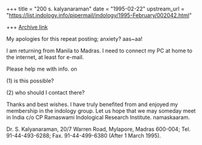 +++
title = "200 s. kalyanaraman"
date = "1995-02-22"
upstream_url = "https://list.indology.info/pipermail/indology/1995-February/002042.html"

+++
[Archive link](https://list.indology.info/pipermail/indology/1995-February/002042.html)

My apologies for this repeat posting; anxiety? aas~aa! 

I am returning from Manila to Madras. I need to connect my PC at home 
to the internet, at least for e-mail. 

Please help me with info. on 

(1) is this possible?  

(2) who should I contact there? 

Thanks and best wishes. I have truly benefited from and enjoyed my 
membership in the indology group. Let us hope that we may someday meet 
in India c/o CP Ramaswami Indological Research Institute. namaskaaram.

Dr. S. Kalyanaraman, 20/7 Warren Road, Mylapore, Madras 600-004; Tel. 
91-44-493-6288; Fax. 91-44-499-6380 (After 1 March 1995).






